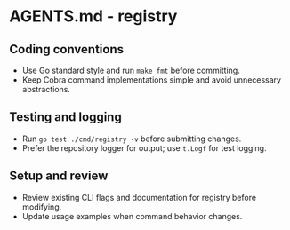 # AGENTS.md - registry

## Coding conventions

- Use Go standard style and run `make fmt` before committing.
- Keep Cobra command implementations simple and avoid unnecessary abstractions.

## Testing and logging

- Run `go test ./cmd/registry -v` before submitting changes.
- Prefer the repository logger for output; use `t.Logf` for test logging.

## Setup and review

- Review existing CLI flags and documentation for registry before modifying.
- Update usage examples when command behavior changes.
